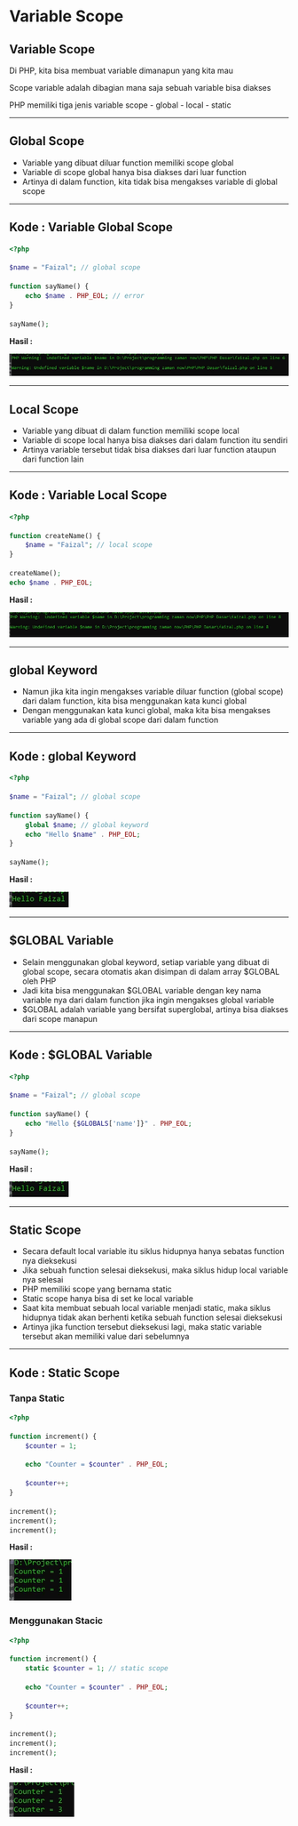 # Variable Scope

## Variable Scope

Di PHP, kita bisa membuat variable dimanapun yang kita mau

Scope variable adalah dibagian mana saja sebuah variable bisa diakses

PHP memiliki tiga jenis variable scope
    - global
    - local
    - static

---

## Global Scope

- Variable yang dibuat diluar function memiliki scope global
- Variable di scope global hanya bisa diakses dari luar function
- Artinya di dalam function, kita tidak bisa mengakses variable di global scope

---

## Kode : Variable Global Scope

```php
<?php

$name = "Faizal"; // global scope

function sayName() {
    echo $name . PHP_EOL; // error
}

sayName();
```

**Hasil :**

![1](../assets/img/42/1.webp)

---

## Local Scope

- Variable yang dibuat di dalam function memiliki scope local
- Variable di scope local hanya bisa diakses dari dalam function itu sendiri
- Artinya variable tersebut tidak bisa diakses dari luar function ataupun dari function lain

---

## Kode : Variable Local Scope

```php
<?php

function createName() {
    $name = "Faizal"; // local scope
}

createName();
echo $name . PHP_EOL;
```

**Hasil :**

![2](../assets/img/42/2.webp)

---

## global Keyword

- Namun jika kita ingin mengakses variable diluar function (global scope) dari dalam function, kita bisa menggunakan kata kunci global
- Dengan menggunakan kata kunci global, maka kita bisa mengakses variable yang ada di global scope dari dalam function

---

## Kode : global Keyword

```php
<?php

$name = "Faizal"; // global scope

function sayName() {
    global $name; // global keyword
    echo "Hello $name" . PHP_EOL;
}

sayName();
```

**Hasil :**

![3](../assets/img/42/3.webp)

---

## $GLOBAL Variable

- Selain menggunakan global keyword, setiap variable yang dibuat di global scope, secara otomatis akan disimpan di dalam array $GLOBAL oleh PHP
- Jadi kita bisa menggunakan $GLOBAL variable dengan key nama variable nya dari dalam function jika ingin mengakses global variable
- $GLOBAL adalah variable yang bersifat superglobal, artinya bisa diakses dari scope manapun

---

## Kode : $GLOBAL Variable

```php
<?php

$name = "Faizal"; // global scope

function sayName() {
    echo "Hello {$GLOBALS['name']}" . PHP_EOL;
}

sayName();
```

**Hasil :**

![3](../assets/img/42/3.webp)

---

## Static Scope

- Secara default local variable itu siklus hidupnya hanya sebatas function nya dieksekusi
- Jika sebuah function selesai dieksekusi, maka siklus hidup local variable nya selesai
- PHP memiliki scope yang bernama static
- Static scope hanya bisa di set ke local variable
- Saat kita membuat sebuah local variable menjadi static, maka siklus hidupnya tidak akan berhenti ketika sebuah function selesai dieksekusi
- Artinya jika function tersebut dieksekusi lagi, maka static variable tersebut akan memiliki value dari sebelumnya

---

## Kode : Static Scope

### Tanpa Static
```php
<?php

function increment() {
    $counter = 1;

    echo "Counter = $counter" . PHP_EOL;

    $counter++;
}

increment();
increment();
increment();
```

**Hasil :**

![4](../assets/img/42/4.webp)

### Menggunakan Stacic

```php
<?php

function increment() {
    static $counter = 1; // static scope

    echo "Counter = $counter" . PHP_EOL;

    $counter++;
}

increment();
increment();
increment();
```

**Hasil :**

![5](../assets/img/42/5.webp)